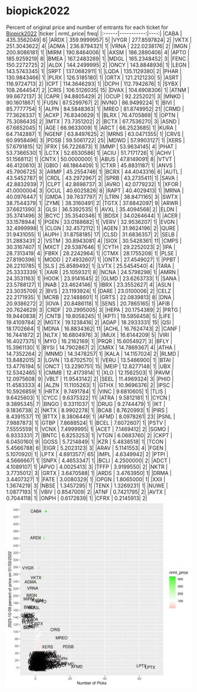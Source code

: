 # biopick2022
Percent of original price and number of entrants for each ticket for [Biopick2022](https://twitter.com/hashtag/Biopick2022)
|ticker |  nrml_price| freq|
|:------|-----------:|----:|
|CABA   | 435.3562049|    6|
|ARDX   | 359.9999957|    5|
|VYGR   | 277.8597824|    2|
|VKTX   | 251.3043622|    4|
|ADMA   | 236.8794321|    1|
|VRNA   | 222.0238176|    2|
|IMGN   | 200.8086181|    1|
|MIRM   | 190.8464006|    1|
|AXSM   | 186.2890406|    4|
|APTO   | 185.9259219|    8|
|BMEA   | 167.2483269|    1|
|MDGL   | 165.2348452|    3|
|FENC   | 150.2272725|    2|
|ALDX   | 144.2499995|    2|
|ONCY   | 143.8848936|    1|
|LEGN   | 143.5743345|    1|
|SRPT   | 137.0682911|    1|
|LQDA   | 135.1129380|    2|
|PHAR   | 130.9843466|    1|
|PLRX   | 126.5185180|    1|
|ORTX   | 121.2121230|    5|
|ASRT   | 116.9724713|    2|
|ICPT   | 114.3646293|    1|
|DCPH   | 112.7942676|    1|
|SYBX   | 108.2644547|    2|
|CRIS   | 106.5126035|   15|
|DVAX   | 104.6908306|    1|
|ATNM   |  99.6672137|    3|
|CAPR   |  94.8805429|    2|
|OCUP   |  92.2252021|    3|
|MNKD   |  90.1601867|    1|
|FUSN   |  87.5299767|    2|
|NVNO   |  86.9499224|    1|
|BIVI   |  85.7777754|    1|
|ALPN   |  84.5848363|    1|
|MREO   |  81.8749952|   21|
|CRMD   |  77.3626337|    1|
|ACXP   |  76.8340629|    1|
|BLRX   |  76.4705869|    1|
|OPTN   |  75.3086435|    2|
|IMTX   |  73.7351202|    2|
|BCTX   |  67.7536270|    3|
|ASND   |  67.6652045|    1|
|AGE    |  66.9633009|    1|
|ARCT   |  66.2523685|    1|
|KURA   |  64.7142887|    1|
|NGENF  |  63.8497625|    2|
|MRNS   |  63.0471355|    1|
|CRVS   |  60.9958496|    3|
|PDSB   |  59.5061722|   25|
|MDWD   |  57.9903127|    1|
|XERS   |  57.6791815|   12|
|IFRX   |  56.7226873|    1|
|IMMP   |  53.9634145|    4|
|PHAT   |  53.7366530|    1|
|LCTX   |  52.6530586|    1|
|ACIU   |  51.7171726|    1|
|ACHV   |  51.1568112|    1|
|CNTX   |  50.0000000|    1|
|ABUS   |  47.8149091|    8|
|VTVT   |  46.4120610|    3|
|GBIO   |  46.1864409|    1|
|CTXR   |  45.8831187|    1|
|ANVS   |  45.7906725|    3|
|ARMP   |  45.2554746|    1|
|BCRX   |  44.4043316|    6|
|AUTL   |  43.5452787|    9|
|CRDL   |  43.2972967|    2|
|SPRB   |  43.2735411|    1|
|SAVA   |  42.8832939|    7|
|CLPT   |  42.8698737|    3|
|AVRO   |  42.0779232|    1|
|XFOR   |  41.0000004|    3|
|OCUL   |  40.6025826|    8|
|RAPT   |  40.4029413|    1|
|MRNA   |  40.0976447|    1|
|GMDA   |  39.7637797|    7|
|LTRN   |  38.8471165|    3|
|SWTX   |  38.7544379|    1|
|ZYME   |  38.3160491|    2|
|TGTX   |  37.6842097|    9|
|ARWR   |  37.6621390|    3|
|GLSI   |  36.5392535|    1|
|AVXL   |  35.4094568|    2|
|ELDN   |  35.3741496|    3|
|BCYC   |  35.3540346|    1|
|BDSX   |  34.0264644|    1|
|ACER   |  33.1578944|    1|
|PGEN   |  33.0188682|    1|
|VERV   |  32.9536207|    1|
|EVGN   |  32.4999998|    1|
|CLGN   |  32.4572112|    1|
|AGEN   |  31.9624196|    2|
|QURE   |  31.9431055|    1|
|AUPH   |  31.8758185|   17|
|CLSD   |  31.6836357|    2|
|SELB   |  31.2883431|    2|
|VSTM   |  30.8943081|    4|
|SIOX   |  30.5426361|   11|
|CMPS   |  30.3167407|    1|
|MXCT   |  29.5387646|    1|
|CYTH   |  29.2252023|    2|
|IPA    |  28.7313419|    4|
|FBRX   |  28.2242964|    1|
|CTMX   |  28.1755208|    1|
|PLSE   |  27.8190396|    1|
|MODD   |  27.4932607|    1|
|ONTX   |  27.4549027|    1|
|PPBT   |  26.2210785|    1|
|SLS    |  25.8589492|    1|
|LVTX   |  25.5454540|    4|
|TARA   |  25.3333339|    1|
|XAIR   |  25.1059321|    8|
|NCNA   |  24.5798298|    1|
|AMRN   |  24.3531163|    1|
|HOOK   |  23.9141645|    2|
|GLMD   |  23.6263733|    1|
|SANA   |  23.5788127|    1|
|INAB   |  23.4624146|    1|
|IBRX   |  23.3552627|    4|
|ASLN   |  23.3035709|    2|
|BVS    |  23.1193924|    1|
|DARE   |  23.0100006|    2|
|CELZ   |  22.2171935|    1|
|MCRB   |  22.1488601|    1|
|GRTS   |  22.0839813|    8|
|DNA    |  20.9386272|    2|
|IOVA   |  20.8486118|    1|
|SENS   |  20.7865165|    1|
|AFIB   |  20.7624629|    3|
|CRDF   |  20.2995005|    3|
|HEPA   |  20.1754389|    2|
|PRTG   |  19.9440838|    7|
|CNTB   |  19.8058245|    1|
|KPTI   |  19.5956458|    5|
|LIFE   |  19.4109784|    2|
|MGTX   |  19.1238416|    2|
|ADAP   |  18.2933331|   15|
|QSI    |  18.1702664|    1|
|MDNA   |  16.8834362|   11|
|ACHL   |  16.7624743|    2|
|CANF   |  16.7441872|    2|
|NLTX   |  16.6804976|    3|
|IMUX   |  16.6144209|    5|
|VIRI   |  16.4027375|    1|
|MYO    |  16.2162169|    1|
|PRQR   |  15.6054927|    3|
|BFLY   |  15.3961130|    1|
|BYSI   |  14.7902867|    2|
|CMRX   |  14.7869367|    4|
|ATHA   |  14.7352264|    2|
|MNMD   |  14.3478257|    1|
|KALA   |  14.1157024|    2|
|RLMD   |  13.8482015|    3|
|LGVN   |  13.6702570|    1|
|VERU   |  13.5466900|    1|
|BTAI   |  13.4776194|    5|
|ONCT   |  13.2290751|   15|
|MEIP   |  12.8277148|    1|
|UBX    |  12.5342465|    1|
|CMMB   |  12.4173914|    1|
|XLO    |  12.1562503|    1|
|PAVM   |  12.0975608|    9|
|VBLT   |  11.9543142|    2|
|SEEL   |  11.4969324|    3|
|PHIO   |  11.4583333|    4|
|ALZN   |  11.1105263|    1|
|GTHX   |  10.9696376|    2|
|IPSC   |  10.5926859|    1|
|HRTX   |   9.7491784|    1|
|VINC   |   9.6810605|    1|
|TLIS   |   9.6425603|    1|
|CYCC   |   9.6375322|   11|
|ATRA   |   9.5812181|    1|
|CYCN   |   9.3895345|    7|
|BNGO   |   9.3311037|    1|
|DRUG   |   9.2744479|    1|
|IKT    |   9.1836738|    2|
|NKTX   |   8.9902278|    1|
|BCAB   |   8.7620993|    1|
|PIRS   |   8.4391537|   11|
|BTTX   |   8.3806449|    1|
|AFMD   |   8.0978261|   23|
|PSNL   |   7.9887873|    1|
|GTBP   |   7.8688524|    1|
|BCEL   |   7.6072607|    1|
|PSTV   |   7.5555559|    1|
|VCNX   |   7.4999995|    1|
|ACET   |   7.1469412|    2|
|SGMO   |   6.9333331|    7|
|BNTC   |   6.8253253|    1|
|VTGN   |   6.0683760|    2|
|CKPT   |   6.0450160|    9|
|GOSS   |   5.7214849|    1|
|KZR    |   5.4838518|    1|
|TCON   |   5.4566788|    6|
|EIGR   |   5.2023123|    3|
|ARAV   |   5.1141553|    4|
|FGEN   |   5.1070920|    1|
|LPTX   |   4.6913577|   65|
|IMPL   |   4.6349942|    2|
|PTPI   |   4.5666667|    1|
|SNPX   |   4.4653347|    1|
|BCLI   |   4.2500000|    2|
|ADCT   |   4.1089107|    1|
|APVO   |   4.0025413|    3|
|TFFP   |   3.9199550|    2|
|NKTR   |   3.7735012|    3|
|GRTX   |   3.6470588|    1|
|ARDS   |   3.4763950|    1|
|DRMA   |   3.4407327|    1|
|FATE   |   3.0080329|    1|
|OPGN   |   1.8065000|    1|
|XXII   |   1.3674219|    3|
|NBSE   |   1.3457295|    1|
|TENX   |   1.3269231|    1|
|NUWE   |   1.0877193|    1|
|VBIV   |   0.8547009|    2|
|ATNF   |   0.7421795|    2|
|AVTX   |   0.7044118|    1|
|ONPH   |   0.6172839|    1|
|CFRX   |   0.2145913|    2|
![retvspicks](biopicks.png?raw=true)
